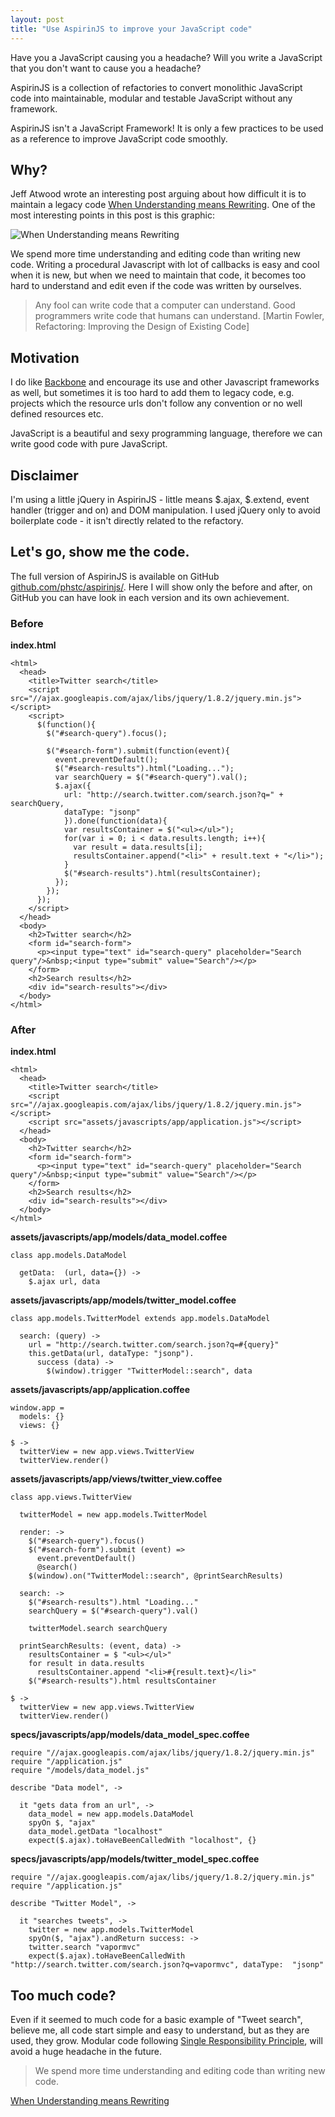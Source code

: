 ```yaml
---
layout: post
title: "Use AspirinJS to improve your JavaScript code"
---
```


Have you a JavaScript causing you a headache? Will you write a JavaScript that you don't want to cause you a headache?

AspirinJS is a collection of refactories to convert monolithic JavaScript code into maintainable, modular and testable JavaScript without any framework.

AspirinJS isn't a JavaScript Framework! It is only a few practices to be used as a reference to improve JavaScript code smoothly.

## Why?

Jeff Atwood wrote an interesting post arguing about how difficult it is to maintain a legacy code [When Understanding means Rewriting](http://www.codinghorror.com/blog/2006/09/when-understanding-means-rewriting.html). One of the most interesting points in this post is this graphic:

![When Understanding means Rewriting](http://codinghorror.typepad.com/.a/6a0120a85dcdae970b0120a86d7477970b-pi)

We spend more time understanding and editing code than writing new code. Writing a procedural Javascript with lot of callbacks is easy and cool when it is new, but when we need to maintain that code, it becomes too hard to understand and edit even if the code was written by ourselves.

> Any fool can write code that a computer can understand. Good programmers write code that humans can understand. [Martin Fowler, Refactoring: Improving the Design of Existing Code]

## Motivation

I do like [Backbone](http://backbonejs.org) and encourage its use and other Javascript frameworks as well, but sometimes it is too hard to add them to legacy code, e.g. projects which the resource urls don't follow any convention or no well defined resources etc.

JavaScript is a beautiful and sexy programming language, therefore we can write good code with pure JavaScript.

## Disclaimer

I'm using a little jQuery in AspirinJS - little means $.ajax, $.extend, event handler (trigger and on) and DOM manipulation. I used jQuery only to avoid boilerplate code - it isn't directly related to the refactory.

## Let's go, show me the code.

The full version of AspirinJS is available on GitHub [github.com/phstc/aspirinjs/](https://github.com/phstc/aspirinjs/). Here I will show only the before and after, on GitHub you can have look in each version and its own achievement.

### Before

**index.html**

    <html>
      <head>
        <title>Twitter search</title>
        <script src="//ajax.googleapis.com/ajax/libs/jquery/1.8.2/jquery.min.js"></script>
        <script>
          $(function(){
            $("#search-query").focus();

            $("#search-form").submit(function(event){
              event.preventDefault();
              $("#search-results").html("Loading...");
              var searchQuery = $("#search-query").val();
              $.ajax({
                url: "http://search.twitter.com/search.json?q=" + searchQuery,
                dataType: "jsonp"
                }).done(function(data){
                var resultsContainer = $("<ul></ul>");
                for(var i = 0; i < data.results.length; i++){
                  var result = data.results[i];
                  resultsContainer.append("<li>" + result.text + "</li>");
                }
                $("#search-results").html(resultsContainer);
              });
            });
          });
        </script>
      </head>
      <body>
        <h2>Twitter search</h2>
        <form id="search-form">
          <p><input type="text" id="search-query" placeholder="Search query"/>&nbsp;<input type="submit" value="Search"/></p>
        </form>
        <h2>Search results</h2>
        <div id="search-results"></div>
      </body>
    </html>

### After

**index.html**

    <html>
      <head>
        <title>Twitter search</title>
        <script src="//ajax.googleapis.com/ajax/libs/jquery/1.8.2/jquery.min.js"></script>
        <script src="assets/javascripts/app/application.js"></script>
      </head>
      <body>
        <h2>Twitter search</h2>
        <form id="search-form">
          <p><input type="text" id="search-query" placeholder="Search query"/>&nbsp;<input type="submit" value="Search"/></p>
        </form>
        <h2>Search results</h2>
        <div id="search-results"></div>
      </body>
    </html>

**assets/javascripts/app/models/data_model.coffee**

    class app.models.DataModel

      getData:  (url, data={}) ->
        $.ajax url, data

**assets/javascripts/app/models/twitter_model.coffee**

    class app.models.TwitterModel extends app.models.DataModel

      search: (query) ->
        url = "http://search.twitter.com/search.json?q=#{query}"
        this.getData(url, dataType: "jsonp").
          success (data) ->
            $(window).trigger "TwitterModel::search", data

**assets/javascripts/app/application.coffee**

    window.app =
      models: {}
      views: {}

    $ ->
      twitterView = new app.views.TwitterView
      twitterView.render()

**assets/javascripts/app/views/twitter_view.coffee**

    class app.views.TwitterView

      twitterModel = new app.models.TwitterModel

      render: ->
        $("#search-query").focus()
        $("#search-form").submit (event) =>
          event.preventDefault()
          @search()
        $(window).on("TwitterModel::search", @printSearchResults)

      search: ->
        $("#search-results").html "Loading..."
        searchQuery = $("#search-query").val()

        twitterModel.search searchQuery

      printSearchResults: (event, data) ->
        resultsContainer = $ "<ul></ul>"
        for result in data.results
          resultsContainer.append "<li>#{result.text}</li>"
        $("#search-results").html resultsContainer

    $ ->
      twitterView = new app.views.TwitterView
      twitterView.render()

**specs/javascripts/app/models/data_model_spec.coffee**

    require "//ajax.googleapis.com/ajax/libs/jquery/1.8.2/jquery.min.js"
    require "/application.js"
    require "/models/data_model.js"

    describe "Data model", ->

      it "gets data from an url", ->
        data_model = new app.models.DataModel
        spyOn $, "ajax"
        data_model.getData "localhost"
        expect($.ajax).toHaveBeenCalledWith "localhost", {}

**specs/javascripts/app/models/twitter_model_spec.coffee**

    require "//ajax.googleapis.com/ajax/libs/jquery/1.8.2/jquery.min.js"
    require "/application.js"

    describe "Twitter Model", ->

      it "searches tweets", ->
        twitter = new app.models.TwitterModel
        spyOn($, "ajax").andReturn success: ->
        twitter.search "vapormvc"
        expect($.ajax).toHaveBeenCalledWith "http://search.twitter.com/search.json?q=vapormvc", dataType:  "jsonp"

## Too much code?

Even if it seemed to much code for a basic example of "Tweet search", believe me, all code start simple and easy to understand, but as they are used, they grow. Modular code following [Single Responsibility Principle](http://en.wikipedia.org/wiki/Single_responsibility_principle), will avoid a huge headache in the future.

> We spend more time understanding and editing code than writing new code.

[When Understanding means Rewriting](http://www.codinghorror.com/blog/2006/09/when-understanding-means-rewriting.html)
